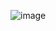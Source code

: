 ![image](https://user-images.githubusercontent.com/91574553/167321827-d85a66a5-4f48-4ba4-b400-290c3f9af244.png)
